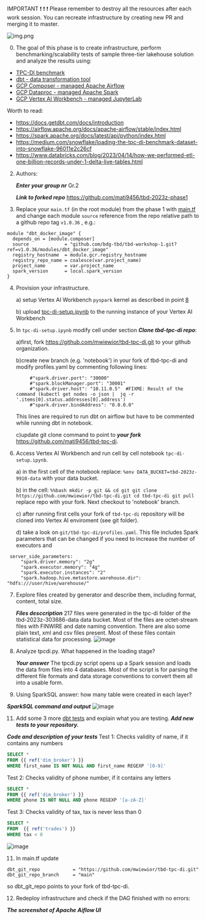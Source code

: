 IMPORTANT ❗ ❗ ❗ Please remember to destroy all the resources after each work session. You can recreate infrastructure by creating new PR and merging it to master.

![img.png](doc/figures/destroy.png)

0. The goal of this phase is to create infrastructure, perform benchmarking/scalability tests of sample three-tier lakehouse solution and analyze the results using:
* [TPC-DI benchmark](https://www.tpc.org/tpcdi/)
* [dbt - data transformation tool](https://www.getdbt.com/)
* [GCP Composer - managed Apache Airflow](https://cloud.google.com/composer?hl=pl)
* [GCP Dataproc - managed Apache Spark](https://spark.apache.org/)
* [GCP Vertex AI Workbench - managed JupyterLab](https://cloud.google.com/vertex-ai-notebooks?hl=pl)

Worth to read:
* https://docs.getdbt.com/docs/introduction
* https://airflow.apache.org/docs/apache-airflow/stable/index.html
* https://spark.apache.org/docs/latest/api/python/index.html
* https://medium.com/snowflake/loading-the-tpc-di-benchmark-dataset-into-snowflake-96011e2c26cf
* https://www.databricks.com/blog/2023/04/14/how-we-performed-etl-one-billion-records-under-1-delta-live-tables.html

2. Authors:

   ***Enter your group nr***
   Gr.2
   
   ***Link to forked repo***
   https://github.com/mati9456/tbd-2023z-phase1

4. Replace your `main.tf` (in the root module) from the phase 1 with [main.tf](https://github.com/bdg-tbd/tbd-workshop-1/blob/v1.0.36/main.tf)
and change each module `source` reference from the repo relative path to a github repo tag `v1.0.36` , e.g.:
```hcl
module "dbt_docker_image" {
  depends_on = [module.composer]
  source             = "github.com/bdg-tbd/tbd-workshop-1.git?ref=v1.0.36/modules/dbt_docker_image"
  registry_hostname  = module.gcr.registry_hostname
  registry_repo_name = coalesce(var.project_name)
  project_name       = var.project_name
  spark_version      = local.spark_version
}
```


4. Provision your infrastructure.

    a) setup Vertex AI Workbench `pyspark` kernel as described in point [8](https://github.com/bdg-tbd/tbd-workshop-1/tree/v1.0.32#project-setup) 

    b) upload [tpc-di-setup.ipynb](https://github.com/bdg-tbd/tbd-workshop-1/blob/v1.0.36/notebooks/tpc-di-setup.ipynb) to 
the running instance of your Vertex AI Workbench

5. In `tpc-di-setup.ipynb` modify cell under section ***Clone tbd-tpc-di repo***:

   a)first, fork https://github.com/mwiewior/tbd-tpc-di.git to your github organization.

   b)create new branch (e.g. 'notebook') in your fork of tbd-tpc-di and modify profiles.yaml by commenting following lines:
   ```  
        #"spark.driver.port": "30000"
        #"spark.blockManager.port": "30001"
        #"spark.driver.host": "10.11.0.5"  #FIXME: Result of the command (kubectl get nodes -o json |  jq -r '.items[0].status.addresses[0].address')
        #"spark.driver.bindAddress": "0.0.0.0"
   ```
   This lines are required to run dbt on airflow but have to be commented while running dbt in notebook.

   c)update git clone command to point to ***your fork*** https://github.com/mati9456/tbd-tpc-di.

 


6. Access Vertex AI Workbench and run cell by cell notebook `tpc-di-setup.ipynb`.

    a) in the first cell of the notebook replace: `%env DATA_BUCKET=tbd-2023z-9910-data` with your data bucket.


   b) in the cell:
         ```%%bash
         mkdir -p git && cd git
         git clone https://github.com/mwiewior/tbd-tpc-di.git
         cd tbd-tpc-di
         git pull
         ```
      replace repo with your fork. Next checkout to 'notebook' branch.
   
    c) after running first cells your fork of `tbd-tpc-di` repository will be cloned into Vertex AI  enviroment (see git folder).

    d) take a look on `git/tbd-tpc-di/profiles.yaml`. This file includes Spark parameters that can be changed if you need to increase the number of executors and
  ```
   server_side_parameters:
       "spark.driver.memory": "2g"
       "spark.executor.memory": "4g"
       "spark.executor.instances": "2"
       "spark.hadoop.hive.metastore.warehouse.dir": "hdfs:///user/hive/warehouse/"
  ```


7. Explore files created by generator and describe them, including format, content, total size.

   ***Files desccription***
   217 files were generated in the tpc-di folder of the tbd-2023z-303686-data data bucket. Most of the files are octet-stream files with FINWIRE and date naming convention. There are also some plain text, xml and csv files present. Most of these files contain statistical data for processing.
   ![image](https://github.com/mati9456/tbd-2023z-phase1/assets/23421265/50dbeb37-5fec-472c-92a5-fadd818c3300)

9. Analyze tpcdi.py. What happened in the loading stage?

   ***Your answer***
   The tpcdi.py script opens up a Spark session and loads the data from files into 4 databases. Most of the script is for parsing the different file formats and data storage conventions to convert them all into a usable form. 

11. Using SparkSQL answer: how many table were created in each layer?

   ***SparkSQL command and output***
   ![image](https://github.com/mati9456/tbd-2023z-phase1/assets/23421265/83a69f1b-06f8-4a9e-9eeb-32340978f649)


11. Add some 3 more [dbt tests](https://docs.getdbt.com/docs/build/tests) and explain what you are testing. ***Add new tests to your repository.*** 

   ***Code and description of your tests***
   Test 1:
   Checks validity of name, if it contains any numbers
   ```sql
   SELECT *
   FROM {{ ref('dim_broker') }} 
   WHERE first_name IS NOT NULL AND first_name REGEXP '[0-9]'
   ```
  Test 2:
  Checks validity of phone number, if it contains any letters
  ```sql
  SELECT *
  FROM {{ ref('dim_broker') }}
  WHERE phone IS NOT NULL AND phone REGEXP '[a-zA-Z]'
  ```
  Test 3:
  Checks validity of tax, tax is never less than 0
  ```sql
  SELECT *
  FROM  {{ ref('trades') }} 
  WHERE tax < 0
  ```
   ![image](https://github.com/mati9456/tbd-2023z-phase1/assets/23421265/ceff423d-ee75-4275-a63a-7c1f5aca8415)


11. In main.tf update
   ```
   dbt_git_repo            = "https://github.com/mwiewior/tbd-tpc-di.git"
   dbt_git_repo_branch     = "main"
   ```
   so dbt_git_repo points to your fork of tbd-tpc-di. 

12. Redeploy infrastructure and check if the DAG finished with no errors:

***The screenshot of Apache Aiflow UI***
